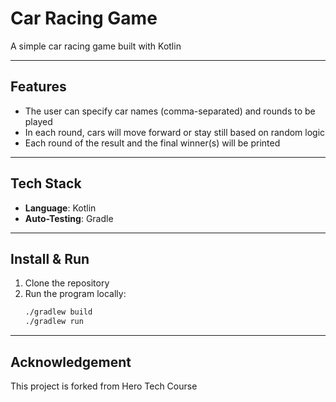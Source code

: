 # Car Racing Game

A simple car racing game built with Kotlin  

---

## Features

- The user can specify car names (comma-separated) and rounds to be played
- In each round, cars will move forward or stay still based on random logic
- Each round of the result and the final winner(s) will be printed

---

## Tech Stack

- **Language**: Kotlin
- **Auto-Testing**: Gradle 

---

## Install & Run

1. Clone the repository
2. Run the program locally:
   ```bash
   ./gradlew build
   ./gradlew run

---

## Acknowledgement

This project is forked from Hero Tech Course
